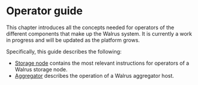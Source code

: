 # Operator guide

This chapter introduces all the concepts needed for operators of the different components that make
up the Walrus system. It is currently a work in progress and will be updated as the platform grows.

Specifically, this guide describes the following:

- [Storage node](storage-node.md) contains the most relevant instructions for operators of a Walrus
  storage node.
- [Aggregator](aggregator.md) describes the operation of a Walrus aggregator host.
